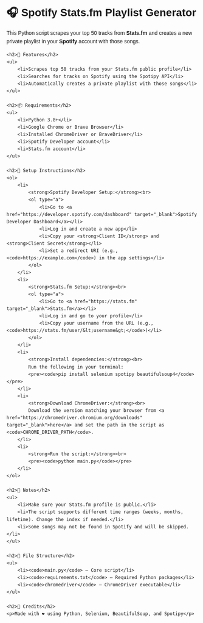 <!DOCTYPE html>
<html lang="en">
<head>
    <meta charset="UTF-8">
    <title>Spotify Stats.fm Playlist Generator</title>
</head>
<body style="font-family: Arial, sans-serif; margin: 2em; line-height: 1.6;">
    <h1>🎧 Spotify Stats.fm Playlist Generator</h1>
    <p>This Python script scrapes your top 50 tracks from <strong>Stats.fm</strong> and creates a new private playlist in your <strong>Spotify</strong> account with those songs.</p>

    <h2>🚀 Features</h2>
    <ul>
        <li>Scrapes top 50 tracks from your Stats.fm public profile</li>
        <li>Searches for tracks on Spotify using the Spotipy API</li>
        <li>Automatically creates a private playlist with those songs</li>
    </ul>

    <h2>📦 Requirements</h2>
    <ul>
        <li>Python 3.8+</li>
        <li>Google Chrome or Brave Browser</li>
        <li>Installed ChromeDriver or BraveDriver</li>
        <li>Spotify Developer account</li>
        <li>Stats.fm account</li>
    </ul>

    <h2>🔑 Setup Instructions</h2>
    <ol>
        <li>
            <strong>Spotify Developer Setup:</strong><br>
            <ol type="a">
                <li>Go to <a href="https://developer.spotify.com/dashboard" target="_blank">Spotify Developer Dashboard</a></li>
                <li>Log in and create a new app</li>
                <li>Copy your <strong>Client ID</strong> and <strong>Client Secret</strong></li>
                <li>Set a redirect URI (e.g., <code>https://example.com</code>) in the app settings</li>
            </ol>
        </li>
        <li>
            <strong>Stats.fm Setup:</strong><br>
            <ol type="a">
                <li>Go to <a href="https://stats.fm" target="_blank">Stats.fm</a></li>
                <li>Log in and go to your profile</li>
                <li>Copy your username from the URL (e.g., <code>https://stats.fm/user/&lt;username&gt;</code>)</li>
            </ol>
        </li>
        <li>
            <strong>Install dependencies:</strong><br>
            Run the following in your terminal:
            <pre><code>pip install selenium spotipy beautifulsoup4</code></pre>
        </li>
        <li>
            <strong>Download ChromeDriver:</strong><br>
            Download the version matching your browser from <a href="https://chromedriver.chromium.org/downloads" target="_blank">here</a> and set the path in the script as <code>CHROME_DRIVER_PATH</code>.
        </li>
        <li>
            <strong>Run the script:</strong><br>
            <pre><code>python main.py</code></pre>
        </li>
    </ol>

    <h2>📝 Notes</h2>
    <ul>
        <li>Make sure your Stats.fm profile is public.</li>
        <li>The script supports different time ranges (weeks, months, lifetime). Change the index if needed.</li>
        <li>Some songs may not be found in Spotify and will be skipped.</li>
    </ul>

    <h2>📁 File Structure</h2>
    <ul>
        <li><code>main.py</code> – Core script</li>
        <li><code>requirements.txt</code> – Required Python packages</li>
        <li><code>chromedriver</code> – ChromeDriver executable</li>
    </ul>

    <h2>🙌 Credits</h2>
    <p>Made with ❤️ using Python, Selenium, BeautifulSoup, and Spotipy</p>
</body>
</html>
